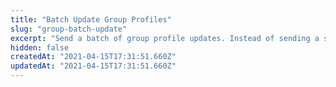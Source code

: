 ```yaml
---
title: "Batch Update Group Profiles"
slug: "group-batch-update"
excerpt: "Send a batch of group profile updates. Instead of sending a single JSON object as the data query parameter, send a JSON list of objects as the data parameter of an application/x-www-form-urlencoded POST or GET request body"
hidden: false
createdAt: "2021-04-15T17:31:51.660Z"
updatedAt: "2021-04-15T17:31:51.660Z"
---
```

